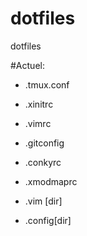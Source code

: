 dotfiles
========

dotfiles

#Actuel: 
   * .tmux.conf
   * .xinitrc
   * .vimrc
   * .gitconfig
   * .conkyrc
   * .xmodmaprc

* .vim [dir]
* .config[dir]


